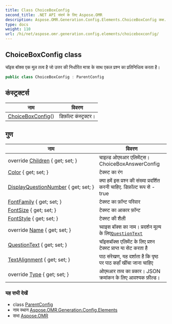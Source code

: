 ```yaml
---
title: Class ChoiceBoxConfig
second_title: .NET API संदर्भ के लिए Aspose.OMR
description: Aspose.OMR.Generation.Config.Elements.ChoiceBoxConfig कक्ष. चइस बक्स एक मूल तत्व है ज उत्तर क नर्धरत मत्र के सथ एकल प्रश्न क प्रतनधत्व करत है
type: docs
weight: 110
url: /hi/net/aspose.omr.generation.config.elements/choiceboxconfig/
---
```

## ChoiceBoxConfig class

चॉइस बॉक्स एक मूल तत्व है जो उत्तर की निर्धारित मात्रा के साथ एकल प्रश्न का प्रतिनिधित्व करता है।

```csharp
public class ChoiceBoxConfig : ParentConfig
```

## कंस्ट्रक्टर्स

| नाम | विवरण |
| --- | --- |
| [ChoiceBoxConfig](choiceboxconfig/)() | डिफ़ॉल्ट कंस्ट्रक्टर। |

## गुण

| नाम | विवरण |
| --- | --- |
| override [Children](../../aspose.omr.generation.config.elements/choiceboxconfig/children/) { get; set; } | चाइल्ड ओएमआर एलिमेंट्स।ChoiceBoxAnswerConfig |
| [Color](../../aspose.omr.generation.config.elements/choiceboxconfig/color/) { get; set; } | टेक्स्ट का रंग |
| [DisplayQuestionNumber](../../aspose.omr.generation.config.elements/choiceboxconfig/displayquestionnumber/) { get; set; } | क्या हमें इस प्रश्न की संख्या प्रदर्शित करनी चाहिए. डिफ़ॉल्ट रूप से - true |
| [FontFamily](../../aspose.omr.generation.config.elements/choiceboxconfig/fontfamily/) { get; set; } | टेक्स्ट का फ़ॉन्ट परिवार |
| [FontSize](../../aspose.omr.generation.config.elements/choiceboxconfig/fontsize/) { get; set; } | टेक्स्ट का आकार फ़ॉन्ट |
| [FontStyle](../../aspose.omr.generation.config.elements/choiceboxconfig/fontstyle/) { get; set; } | टेक्स्ट की शैली |
| override [Name](../../aspose.omr.generation.config.elements/choiceboxconfig/name/) { get; set; } | च्वाइस बॉक्स का नाम। प्रदर्शन मूल्य के लिए[`QuestionText`](./questiontext/) |
| [QuestionText](../../aspose.omr.generation.config.elements/choiceboxconfig/questiontext/) { get; set; } | चॉइसबॉक्स एलिमेंट के लिए प्रश्न टेक्स्ट प्राप्त या सेट करता है |
| [TextAlignment](../../aspose.omr.generation.config.elements/choiceboxconfig/textalignment/) { get; set; } | पाठ संरेखण, यह दर्शाता है कि पृष्ठ पर पाठ कहाँ खींचा जाना चाहिए |
| override [Type](../../aspose.omr.generation.config.elements/choiceboxconfig/type/) { get; set; } | ओएमआर तत्व का प्रकार। JSON क्रमांकन के लिए आवश्यक फ़ील्ड। |

### यह सभी देखें

* class [ParentConfig](../../aspose.omr.generation.config/parentconfig/)
* नाम स्थान [Aspose.OMR.Generation.Config.Elements](../../aspose.omr.generation.config.elements/)
* सभा [Aspose.OMR](../../)


